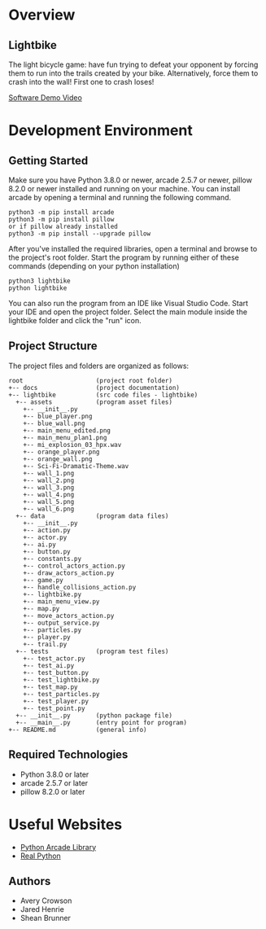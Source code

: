# Overview

## Lightbike
The light bicycle game: have fun trying to defeat your opponent by forcing 
them to run into the trails created by your bike. Alternatively, force them 
to crash into the wall! First one to crash loses!

[Software Demo Video](http://youtube.link.goes.here)

# Development Environment

## Getting Started

Make sure you have Python 3.8.0 or newer, arcade 2.5.7 or newer, pillow 8.2.0 or newer installed 
and running on your machine. You can install arcade by opening a terminal 
and running the following command.
```
python3 -m pip install arcade
python3 -m pip install pillow
or if pillow already installed
python3 -m pip install --upgrade pillow
```
After you've installed the required libraries, open a terminal and browse to the 
project's root folder. Start the program by running either of these commands (depending 
on your python installation)
```
python3 lightbike
python lightbike
```
You can also run the program from an IDE like Visual Studio Code. Start your IDE 
and open the project folder. Select the main module inside the lightbike folder and 
click the "run" icon.

## Project Structure

The project files and folders are organized as follows:
```
root                    (project root folder)
+-- docs                (project documentation)
+-- lightbike           (src code files - lightbike)
  +-- assets            (program asset files)
    +-- __init__.py
    +-- blue_player.png
    +-- blue_wall.png
    +-- main_menu_edited.png
    +-- main_menu_plan1.png
    +-- mi_explosion_03_hpx.wav
    +-- orange_player.png
    +-- orange_wall.png
    +-- Sci-Fi-Dramatic-Theme.wav
    +-- wall_1.png
    +-- wall_2.png
    +-- wall_3.png
    +-- wall_4.png
    +-- wall_5.png
    +-- wall_6.png
  +-- data              (program data files)
    +-- __init__.py
    +-- action.py
    +-- actor.py
    +-- ai.py
    +-- button.py
    +-- constants.py
    +-- control_actors_action.py
    +-- draw_actors_action.py
    +-- game.py
    +-- handle_collisions_action.py
    +-- lightbike.py
    +-- main_menu_view.py
    +-- map.py
    +-- move_actors_action.py
    +-- output_service.py
    +-- particles.py
    +-- player.py
    +-- trail.py
  +-- tests             (program test files)
    +-- test_actor.py
    +-- test_ai.py
    +-- test_button.py
    +-- test_lightbike.py
    +-- test_map.py
    +-- test_particles.py
    +-- test_player.py
    +-- test_point.py
  +-- __init__.py       (python package file)
  +-- __main__.py       (entry point for program)
+-- README.md           (general info)
```

## Required Technologies

* Python 3.8.0 or later
* arcade 2.5.7 or later
* pillow 8.2.0 or later

# Useful Websites

* [Python Arcade Library](https://api.arcade.academy/en/latest/)
* [Real Python](https://realpython.com/arcade-python-game-framework/)

## Authors
* Avery Crowson
* Jared Henrie
* Shean Brunner
